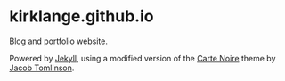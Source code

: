 # kirklange.github.io

Blog and portfolio website.

Powered by [Jekyll](https://jekyllrb.com), using a modified version of the
[Carte Noire](https://gitlab.com/jekyll-themes/carte-noire) theme by
[Jacob Tomlinson](https://github.com/jacobtomlinson).
